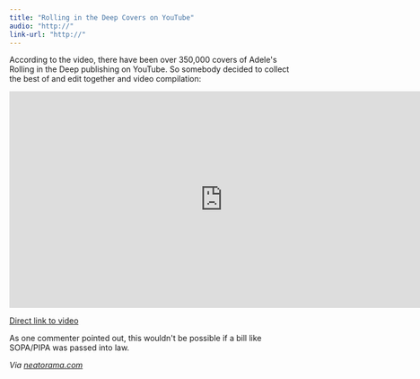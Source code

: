```yaml
---
title: "Rolling in the Deep Covers on YouTube"
audio: "http://"
link-url: "http://"
---
```

<p>According to the video, there have been over 350,000 covers of Adele's Rolling in the Deep publishing on YouTube. So somebody decided to collect the best of and edit together and video compilation:</p>
<p><iframe width="759" height="386" src="http://www.youtube.com/embed/n6cWqnJBq8A" frameborder="0" allowfullscreen></iframe></p>
<p><a href="http://youtu.be/n6cWqnJBq8A">Direct link to video</a></p>
<p>As one commenter pointed out, this wouldn't be possible if a bill like SOPA/PIPA was passed into law.</p>
<p><em>Via <a href="http://www.neatorama.com/2012/01/18/rolling-in-the-deep/">neatorama.com</a></em></p>
